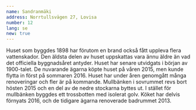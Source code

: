 ```yaml
---
name: Sandranmäki
address: Norrtullsvägen 27, Lovisa
number: 12
lang: se
new: true
---
```

Huset som byggdes 1898 har förutom en brand också fått uppleva flera vattenskador. Den äldsta delen av huset uppskattas vara ännu äldre än vad det officiella byggnadsåret antyder. Huset har senare utvidgats i början av 1900-talet. De nuvarande ägarna köpte huset på våren 2015, men kunde flytta in först på sommaren 2016. Huset har under åren genomgått många renoveringar och fler är på kommande. Mullbänken i sovrummet revs bort hösten 2015 och en del av de nedre stockarna byttes ut. I stället för mullbänken byggdes ett trossbotten med isolerat golv. Köket har delvis förnyats 2016, och de tidigare ägarna renoverade badrummet 2013.
